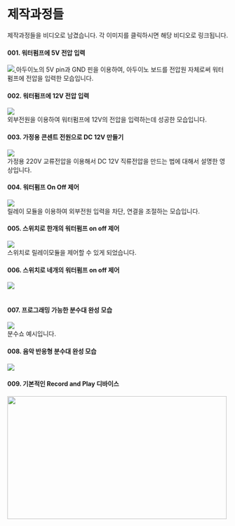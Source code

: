 <h1>제작과정들</h1>
<ur/>

제작과정들을 비디오로 남겼습니다. 각 이미지를 클릭하시면 해당 비디오로 링크됩니다.

<h4>001. 워터펌프에 5V 전압 입력</h4>
<a href="https://www.youtube.com/watch?v=nlKktJ7HiuQ">
  <img src="https://img.youtube.com/vi/nlKktJ7HiuQ/hqdefault.jpg" />
</a>
아두이노의 5V pin과 GND 핀을 이용하여, 아두이노 보드를 전압원 자체로써 워터펌프에 전압을 입력한 모습입니다.
<br/>

<h4>002. 워터펌프에 12V 전압 입력</h4>
<a href ="https://www.youtube.com/watch?v=vXSvUIoARjY">
  <img src="https://img.youtube.com/vi/vXSvUIoARjY/hqdefault.jpg" />
</a><br/>
외부전원을 이용하여 워터펌프에 12V의 전압을 입력하는데 성공한 모습입니다.
</br/>

<h4>003. 가정용 콘센트 전원으로 DC 12V 만들기</h4>
<a href="https://www.youtube.com/watch?v=_U_hWA5aV3w">
  <img src="https://img.youtube.com/vi/_U_hWA5aV3w/hqdefault.jpg" />
</a><br/>
가정용 220V 교류전압을 이용해서 DC 12V 직류전압을 만드는 법에 대해서 설명한 영상입니다.
<br/>

<h4>004. 워터펌프 On Off 제어</h4>
<a href="https://www.youtube.com/watch?v=XmIMjWh-rqg">
  <img src="https://img.youtube.com/vi/XmIMjWh-rqg/hqdefault.jpg" />
</a><br/>
릴레이 모듈을 이용하여 외부전원 입력을 차단, 연결을 조절하는 모습입니다.
<br/>

<h4>005. 스위치로 한개의 워터펌프 on off 제어</h4>
<a href="https://www.youtube.com/watch?v=9sGTVnzAwkY">
  <img src="https://img.youtube.com/vi/9sGTVnzAwkY/hqdefault.jpg" />
</a><br/>
스위치로 릴레이모듈을 제어할 수 있게 되었습니다.
<br/>

<h4>006. 스위치로 네개의 워터펌프 on off 제어</h4>
<a href="https://www.youtube.com/watch?v=emaxRDbSG9g">
  <img src="https://img.youtube.com/vi/emaxRDbSG9g/hqdefault.jpg" />
</a><br/>

<br/>

<h4>007. 프로그래밍 가능한 분수대 완성 모습</h4>
<a href="https://www.youtube.com/watch?v=wFLT80PlnDE">
  <img src="https://img.youtube.com/vi/wFLT80PlnDE/hqdefault.jpg" />
</a><br/>
분수쇼 예시입니다.
<br/>

<h4>008. 음악 반응형 분수대 완성 모습</h4>
<a href ="https://www.youtube.com/watch?v=lS8o3Cqs0Y8">
  <img src="https://img.youtube.com/vi/lS8o3Cqs0Y8/hqdefault.jpg" />
</a><br/>

<h4>009. 기본적인 Record and Play 디바이스</h4>
<a href ="https://create.arduino.cc/projecthub/millerman4487/simple-record-and-playback-0bffa1">
  <img src="https://hackster.imgix.net/uploads/attachments/691882/servorecord_slIWKaoaDD.gif?auto=compress&gifq=35&w=900&h=675&fit=min&fm=jpg" width="500" height="280" />
</a><br/>
<br/>
